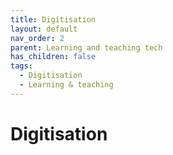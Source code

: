 ```yaml
---
title: Digitisation
layout: default
nav_order: 2
parent: Learning and teaching tech
has_children: false
tags:
  - Digitisation
  - Learning & teaching
---
```


# Digitisation
